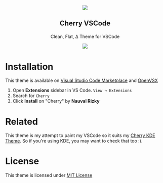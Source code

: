 <p align="center"><img src="https://raw.githubusercontent.com/nullxception/cherry-vscode/main/assets/cherry.png"/></p>
<h2><p align="center">Cherry VSCode</p></h2>
<p align="center">Clean, Flat, Δ Theme for VSCode</p>
<p align="center"><img src="https://raw.githubusercontent.com/nullxception/cherry-vscode/main/assets/preview-full.png"/></p>
</center>

# Installation

This theme is available on [Visual Studio Code Marketplace](https://marketplace.visualstudio.com/items?itemName=akamud.vscode-theme-onedark) and [OpenVSX](https://open-vsx.org/extension/nullxception/cherry-theme)

1. Open **Extensions** sidebar in VS Code. `View → Extensions`
2. Search for `Cherry`
3. Click **Install** on "Cherry" by **Nauval Rizky**

# Related

This theme is my attempt to paint my VSCode so it suits my [Cherry KDE Theme](https://github.com/nullxception/cherry-kde-theme). So if you're using KDE, you may want to check that too :).

# License

This theme is licensed under [MIT License](LICENSE)
